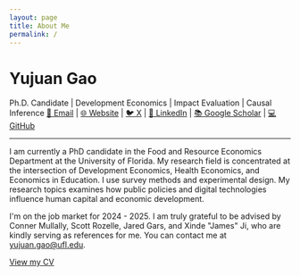 ```yaml
---
layout: page
title: About Me
permalink: /
---
```


# Yujuan Gao

Ph.D. Candidate | Development Economics | Impact Evaluation | Causal Inference
[📧 Email](mailto:yujuan.gao@ufl.edu) | [🌐 Website](https://sites.google.com/view/yujuan-gao) | [🐦 X](https://twitter.com/YOUR_TWITTER) | [🔗 LinkedIn](https://www.linkedin.com/in/yujuangao/) | [📚 Google Scholar](https://scholar.google.com/citations?user=YOURSCHOLARID) | [💻 GitHub](https://github.com/yujuangao?tab=repositories)

---

I am currently a PhD candidate in the Food and Resource Economics Department at the University of Florida. My research field is concentrated at the intersection of Development Economics, Health Economics, and Economics in Education. I use survey methods and experimental design. My research topics examines how public policies and digital technologies influence human capital and economic development. 

I'm on the job market for 2024 - 2025. I am truly grateful to be advised by Conner Mullally, Scott Rozelle,  Jared Gars, and Xinde "James" Ji, who are kindly serving as references for me.  You can contact me at yujuan.gao@ufl.edu.

[View my CV](CV_Yujuan%20Gao.pdf)
